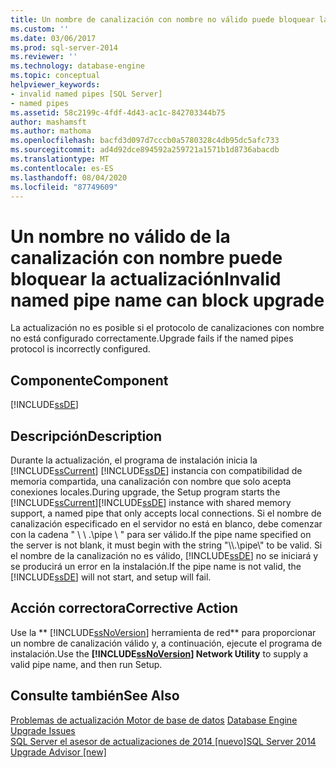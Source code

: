 ```yaml
---
title: Un nombre de canalización con nombre no válido puede bloquear la actualización | Microsoft Docs
ms.custom: ''
ms.date: 03/06/2017
ms.prod: sql-server-2014
ms.reviewer: ''
ms.technology: database-engine
ms.topic: conceptual
helpviewer_keywords:
- invalid named pipes [SQL Server]
- named pipes
ms.assetid: 58c2199c-4fdf-4d43-ac1c-842703344b75
author: mashamsft
ms.author: mathoma
ms.openlocfilehash: bacfd3d097d7cccb0a5780328c4db95dc5afc733
ms.sourcegitcommit: ad4d92dce894592a259721a1571b1d8736abacdb
ms.translationtype: MT
ms.contentlocale: es-ES
ms.lasthandoff: 08/04/2020
ms.locfileid: "87749609"
---
```

# <a name="invalid-named-pipe-name-can-block-upgrade"></a><span data-ttu-id="63ede-102">Un nombre no válido de la canalización con nombre puede bloquear la actualización</span><span class="sxs-lookup"><span data-stu-id="63ede-102">Invalid named pipe name can block upgrade</span></span>
  <span data-ttu-id="63ede-103">La actualización no es posible si el protocolo de canalizaciones con nombre no está configurado correctamente.</span><span class="sxs-lookup"><span data-stu-id="63ede-103">Upgrade fails if the named pipes protocol is incorrectly configured.</span></span>  
  
## <a name="component"></a><span data-ttu-id="63ede-104">Componente</span><span class="sxs-lookup"><span data-stu-id="63ede-104">Component</span></span>  
 [!INCLUDE[ssDE](../../includes/ssde-md.md)]  
  
## <a name="description"></a><span data-ttu-id="63ede-105">Descripción</span><span class="sxs-lookup"><span data-stu-id="63ede-105">Description</span></span>  
 <span data-ttu-id="63ede-106">Durante la actualización, el programa de instalación inicia la [!INCLUDE[ssCurrent](../../includes/sscurrent-md.md)] [!INCLUDE[ssDE](../../includes/ssde-md.md)] instancia con compatibilidad de memoria compartida, una canalización con nombre que solo acepta conexiones locales.</span><span class="sxs-lookup"><span data-stu-id="63ede-106">During upgrade, the Setup program starts the [!INCLUDE[ssCurrent](../../includes/sscurrent-md.md)][!INCLUDE[ssDE](../../includes/ssde-md.md)] instance with shared memory support, a named pipe that only accepts local connections.</span></span> <span data-ttu-id="63ede-107">Si el nombre de canalización especificado en el servidor no está en blanco, debe comenzar con la cadena " \\ \\ .\pipe \\ " para ser válido.</span><span class="sxs-lookup"><span data-stu-id="63ede-107">If the pipe name specified on the server is not blank, it must begin with the string "\\\\.\pipe\\" to be valid.</span></span> <span data-ttu-id="63ede-108">Si el nombre de la canalización no es válido, [!INCLUDE[ssDE](../../includes/ssde-md.md)] no se iniciará y se producirá un error en la instalación.</span><span class="sxs-lookup"><span data-stu-id="63ede-108">If the pipe name is not valid, the [!INCLUDE[ssDE](../../includes/ssde-md.md)] will not start, and setup will fail.</span></span>  
  
## <a name="corrective-action"></a><span data-ttu-id="63ede-109">Acción correctora</span><span class="sxs-lookup"><span data-stu-id="63ede-109">Corrective Action</span></span>  
 <span data-ttu-id="63ede-110">Use la \*\* [!INCLUDE[ssNoVersion](../../includes/ssnoversion-md.md)] herramienta de red\*\* para proporcionar un nombre de canalización válido y, a continuación, ejecute el programa de instalación.</span><span class="sxs-lookup"><span data-stu-id="63ede-110">Use the **[!INCLUDE[ssNoVersion](../../includes/ssnoversion-md.md)] Network Utility** to supply a valid pipe name, and then run Setup.</span></span>  
  
## <a name="see-also"></a><span data-ttu-id="63ede-111">Consulte también</span><span class="sxs-lookup"><span data-stu-id="63ede-111">See Also</span></span>  
 <span data-ttu-id="63ede-112">[Problemas de actualización Motor de base de datos](../../../2014/sql-server/install/database-engine-upgrade-issues.md) </span><span class="sxs-lookup"><span data-stu-id="63ede-112">[Database Engine Upgrade Issues](../../../2014/sql-server/install/database-engine-upgrade-issues.md) </span></span>  
 [<span data-ttu-id="63ede-113">SQL Server el asesor de actualizaciones de 2014 &#91;nuevo&#93;</span><span class="sxs-lookup"><span data-stu-id="63ede-113">SQL Server 2014 Upgrade Advisor &#91;new&#93;</span></span>](sql-server-2014-upgrade-advisor.md)  
  
  
